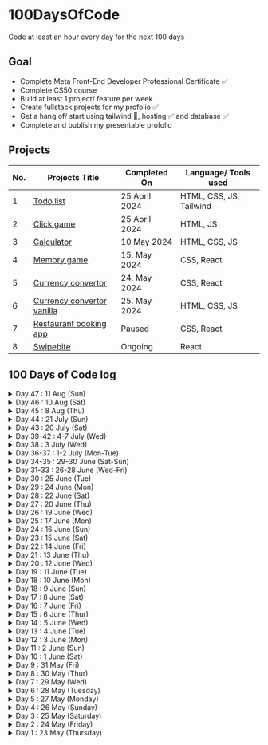 # 100DaysOfCode
Code at least an hour every day for the next 100 days

## Goal
- Complete Meta Front-End Developer Professional Certificate ✅
- Complete CS50 course
- Build at least 1 project/ feature per week
- Create fullstack projects for my profolio ✅
- Get a hang of/ start using tailwind 🤨, hosting ✅ and database ✅
- Complete and publish my presentable profolio

## Projects
| No.  | Projects Title | Completed On | Language/ Tools used | 
| ------------- | ------------- |------------- |------------- |
| 1 | [Todo list](https://github.com/mulundapm/jff-projects/tree/main/Todo%20list) | 25 April 2024 | HTML, CSS, JS, Tailwind
| 2 | [Click game](https://github.com/mulundapm/jff-projects/tree/main/Click%20game) | 25 April 2024 | HTML, JS
| 3 | [Calculator](https://github.com/mulundapm/jff-projects/tree/main/Calculator) | 10 May 2024 | HTML, CSS, JS
| 4 | [Memory game](https://github.com/mulundapm/jff-projects/tree/main/memo-game) | 15. May 2024 | CSS, React
| 5 | [Currency convertor](https://github.com/mulundapm/jff-projects/tree/main/Calculator) | 24. May 2024 | CSS, React
| 6 | [Currency convertor vanilla](https://github.com/mulundapm/jff-projects/tree/main/Currency%20vanilla) | 25. May 2024 | HTML, CSS, JS
| 7 | [Restaurant booking app](https://github.com/mulundapm/restaurant-booking) | Paused | CSS, React
| 8 | [Swipebite](https://swipact-4e2a4.web.app/) | Ongoing | React




## 100 Days of Code log
<details>
  <summary>Day 47 : 11 Aug (Sun)</summary>
  Time spent: 2h

  - geocoding from restaurant address

Thought: finally done with setting up the restaurant details page and google map api. Will be moving on to scrape data so the app will soon be usable. also had to update all api key.. hehe.. 

</details>
<details>
  <summary>Day 46 : 10 Aug (Sat)</summary>
  Time spent: 2h

  - setting up google map api

Thought: spent large amount of time on old mistake about framework's naming convention for .env. Going to set up geocoding for address, to pin the restaurant on map. 

</details>
<details>
  <summary>Day 45 : 8 Aug (Thu)</summary>
  Time spent: 2.5h

  - host entire app and data on firebase
  - research on using google map api

Thought: finally done working with fetching data and can move on to a new topic which is showing restaurant location on a map. decided to put code in public after this is done.

</details>
<details>
  <summary>Day 44 : 21 July (Sun)</summary>
  Time spent: 4h

  - removing hardcoded data and fetching data from various collections

Thought: just 3 components left then I can start with scraping and importing. will be signing off now for 2 weeks summer holiday, hopefully i'll still remember how to commit by then. 
</details>
<details>
  <summary>Day 43 : 20 July (Sat)</summary>
  Time spent: 3h

  - wire the app up with firebase to fetch menu item and image
  - struggling on how to get parent collection of docs
  - researching on scraping data from Google map 

Thought: finally had the time to do some coding, love seeing progress but starting to doubt if Firebase was a good choice for the app. nosql database is making less and less sense to me.  
</details>
<details>
  <summary>Day 39-42 : 4-7 July (Wed)</summary>
  Time spent: 13h

  - Finished the toy version to demo my app idea

Thought: This is exciting. Finally finish up a demo of the app I want to build. Cant wait to get some feedback!
</details>
<details>
  <summary>Day 38 : 3 July (Wed)</summary>
  Time spent: 3h

  - set up firebase project


</details>
<details>
  <summary>Day 36-37 : 1-2 July (Mon-Tue)</summary>
  Time spent: 2h

  - Complete basic ui for restaurant page
  - Complete bnasic ui for favourite page
  - set up firebase project


</details>
<details>
  <summary>Day 34-35 : 29-30 June (Sat-Sun)</summary>
  Time spent: 3h

  - Fixed the importing of data and add routing to restaurant page


</details>
<details>
  <summary>Day 31-33 : 26-28 June (Wed-Fri)</summary>
  Time spent: 3h

  - Finish basic web set up and ui for homepage

Thought: Like the fact that there are so many resource out there, really shroten the time for setting up an ok ui. 

</details>

<details>
  <summary>Day 30 : 25 June (Tue)</summary>
  Time spent: 2h

  - Started on my n&w project

Thought: Havent been so active in updating status since i didnt exactly code, was mainly wireframing and solidating my app idea. Now the coding finally starts. Goal is to build a toy version of an app within a week to showcase my idea. 

</details>
<details>
  <summary>Day 29 : 24 June (Mon)</summary>
  Time spent: 3h

  - Digital wireframing my app project

</details>
<details>
  <summary>Day 28 : 22 June (Sat)</summary>
  Time spent: 8+2h

  - Continued on the restaurant app
    - Backend Server Setup Using NodeJS and Express
    - Connect to Database using MongoDB Cloud
    -  +2 just to figute out how to push my code to gh. Bruh, my gitignore was in the wrong directory and has messed up all my commits.. it was a painful 2h

Thought: using database for the first time, was so hooked to get this to work that ive been sitting here 8h straight. loving this so far

</details>
<details>
  <summary>Day 27 : 20 June (Thu)</summary>
  Time spent: 1h

   - Conceptualise and wireframing my next project for nights and weekends s5


</details>
<details>
  <summary>Day 26 : 19 June (Wed)</summary>
  Time spent: 1.5h

   - Continued on the restaurant app
      - Load cart items in the cart page, learned how to merge 2 array of objects based on a key

  Thought: I think this is the first coding session where chat gpt wasnt used at all, which im proud of. Progress? Anyway, I have joined buildspace, so will be working on a new project for the next 6 weeks. looking forward to get started.

</details>
<details>
  <summary>Day 25 : 17 June (Mon)</summary>
  Time spent: 1h

   - Continued on the restaurant app
      - Filled in the content for about, review and contact page for the restaurant website

</details>
<details>
  <summary>Day 24 : 16 June (Sun)</summary>
  Time spent: 1.5h

   - Continued on the restaurant app
      - completing the hamburger menu
      - update price depending on the amount of item users set in basket

  Thought: Was out in the woods for the last couple days and it was nice to be back and code. Really glad to be done with another feature. The project is starting to be functional, looking forward to add this to my profolio as my first project. 
</details>
<details>
  <summary>Day 23 : 15 June (Sat)</summary>
  Time spent: 1h

  - Started on cs50 week 1, learning to program with c
  
</details>
<details>
  <summary>Day 22 : 14 June (Fri)</summary>
  Time spent: 30min

  - complete cs50 week 0
  
</details>
<details>
  <summary>Day 21 : 13 June (Thu)</summary>
  Time spent: 15min

  - Continued on the restaurant app
    - setting up the hamburger menu
  
</details>
<details>
  <summary>Day 20 : 12 June (Wed)</summary>
  Time spent: 2h

  - Continued on the restaurant app
    - update quantity if same item is being resubmitted with a new value

Thoughts: slow progress today, had to turn to chatgpt at last... Learned new concepts tho, for react, when you want to update one object within an array, you shouldnt mutate the state directly but rather create a new array and replace the entire array. 
  
</details>
<details>
  <summary>Day 19 : 11 June (Tue)</summary>
  Time spent: 3h

  - Implemented logic for shopping cart for my restaurant app 

Thoughts: noticed i am weak in writing the syntax/ expression correctly. I get the logic but the writing it correctly is hard, hopefully its a beginner thing. 
  
</details>
<details>
  <summary>Day 18 : 10 June (Mon)</summary>
  Time spent: 1h

  - Read blogs on different methods on implementing a shopping cart, to add item to carts

Thoughts: Used to follow a tutorial closely when implementing a new features, i.e. tutorial hell. Changing things up and watch until i fully understand, then write the psuedo code myself before implementing it, to have a better understanding and ownership to what i write. 
  
</details>
<details>
  <summary>Day 18 : 9 June (Sun)</summary>
  Time spent: 4h

  - Continued on the restaurant app
    - display item detail page when item is selected
  
</details>
<details>
  <summary>Day 17 : 8 June (Sat)</summary>
  Time spent: 3h

  - Continued on week 0 of cs50
  - Continued on the restaurant app
    - Highlight selected category
    - display popup of item details when item is selected
  
</details>
<details>
  <summary>Day 16 : 7 June (Fri)</summary>
  Time spent: 1h
  
  Continued on the restaurant app
  - Dynamically load categories pills for menuItem

Thought: Encountered infinity rendering error which helped me to understand the concept of states and useEffect better
</details>
<details>
  <summary>Day 15 : 6 June (Thur)</summary>
  Time spent: 1h
  
  Continued on the restaurant app
  - Load dynamic pills based on unique category values

Thought: ran into a lot of error that i never encountered before, which i guess is good since i get to learn more from them
</details>
<details>
  <summary>Day 14 : 5 June (Wed)</summary>
  Time spent: 2h45min
  
  Continued on the restaurant app
  - Load differents image per menu item
  - Added a list of filters on the menu based on the food item's category

Thought: None, just that ive been really excited the whole day about coming home to code since im free tonight
</details>
<details>
  <summary>Day 13 : 4 June (Tue)</summary>
  Time spent: 1h15min
  
  - Load menu item dynamically instead of hardcoding
  - Rearrange the folder structure to make it more organised to build new features on

Thought: Decided to put focus on building projects, to build up the front-end skills instead of doing another course actively. Well, I can still watch cs50 like a movie when I want to chill, but when im around pc, i have to code. 
</details>
<details>
  <summary>Day 12 : 3 June (Mon)</summary>
  Time spent: 1h
  
  - Started on CS50, week 0
  - Learned about base 64 encoding

Thought: Thinking if i should continue on cs50 or put my full focus on building projects out of the frontend course I just did... or would it be better if i do both at the same time? or should I stay focus on one thing? 
</details>
<details>
  <summary>Day 11 : 2 June (Sun)</summary>
  Time spent: 3.5h
  
  - Completed Meta Front-End Developer Professional Certificate ⭐
  - Learned about data structure, sorting and searching algorithm

Thought: Was very dedicated to have finish the certificate this weekend so went all in and studied. Happy that im done, still not sure if i would want to continue as a frontend developer but defintely have to include more features into my project. Learned about the data structure and different algorithm, those looks really fun to work with, will look a bit more into system development.  
</details>
<details>
  <summary>Day 10 : 1 June (Sat)</summary>
  Time spent: 5h
  
  - Completed on a [restaurant reservation react app](https://github.com/mulundapm/restaurant-booking)
  - Completed Completed course 8/9 of Meta Front-End Developer Professional Certificate ⭐️
  - Started on 9/9 of Meta Front-End Developer Professional Certificate 
  - Learned about the concept of space and time complexity

Thought: Defintely have to come back to the restaurant app but its enough the pass the course for now. Soon done with the front-end course!  
</details>
<details>
  <summary>Day 9 : 31 May (Fri)</summary>
  Time spent: 2h
  
  Continued on a [restaurant reservation react app](https://github.com/mulundapm/restaurant-booking)
    
  -finally done with writing unit test

Thought: It was quite a long journey in figuring out whats wrong, not entirely understand each of the error so will circle back to this topic soon. 
</details>
<details>
  <summary>Day 8 : 30 May (Thur)</summary>
  Time spent: 1h
  
  Continued on a [restaurant reservation react app](https://github.com/mulundapm/restaurant-booking)
    
  -error fixing on unit test for handleSubmit function

Thought: Not much of a progress today, still struggling with the errors. 6min late and lost my gh streak
</details>
<details>
  <summary>Day 7 : 29 May (Wed)</summary>
  Time spent: 2h
  
  Continued on a [restaurant reservation react app](https://github.com/mulundapm/restaurant-booking)
    
  -adding an unit test for handleSubmit function

Thought: spent majority of the time debugging. A simple test, from 5 errors down to 2 now. Struggling with the last 2, will continue tmr. :')
</details>
<details>
  <summary>Day 6 : 28 May (Tuesday)</summary>
  Time spent: 2h
  
  Continued on a [restaurant reservation react app](https://github.com/mulundapm/restaurant-booking)
    
  -used context api to pass states

Thought: have to do more practise on context api since still not comfortable with it. Spent 30min+ on error "React Router: Cannot read property 'pathname' of undefined". Turns out it matters on the order of BrowserRouter import - Router, Routes, Route. Something so minor yet critical with a terrible error message.. :)
</details>
<details>
  <summary>Day 5 : 27 May (Monday)</summary>
  Time spent: 1.25h
  
  Continued on a [restaurant reservation react app](https://github.com/mulundapm/restaurant-booking)
    
  -used useLocation and useNavigate hook to share states between pages

Thought: Was hoping to use context api to share states between booking and confirmation page but got stuck. Chatgpt suggested using useLocation and useNavigate, it seems simple so i went for it. Boy was I wrong for that. When done, not quite satisfied since the states are not global. Will be investing more time next time to do research and rewrite this using context api. 
</details>
<details>
  <summary>Day 4 : 26 May (Sunday)</summary>
  Time spent: 5.5h
  
  1. Continued on a [restaurant reservation react app](https://github.com/mulundapm/restaurant-booking), completed the pages set up and the states of input, will be working on context next to share data between pages
  2. Learned more about dom manipulation

Thought: Spent a lot of time googling and fixing errors today since im new in working with states, ngl, was pretty frustrated at some points but getting through these is what makes the difference. 
</details>
<details>
  <summary>Day 3 : 25 May (Saturday)</summary>
  Time spent: 4.5h
  
  1. Continued on course 8/9 of Meta Front-End Developer Professional Certificate
  2. Started on a [restaurant reservation react app](https://github.com/mulundapm/restaurant-booking) as my course capstone project, created half of the home page
  3. Completed a vanilla js currency convertor without tutorial
  4. Struggled a bit with setting up new repo and git for the project

Thought: Coded the whole day without watching tutorial to pratise my googling skills, went pretty well. Putting focus on writing css today for the first time, not as itimidating as I thought itd be. 
</details>
<details>
  <summary>Day 2 : 24 May (Friday)</summary>
  Time spent: 3.5h
  
  1. Started on the capstone module of Meta Front-End Developer Professional Certificate
  2. Learned how to make a drop-down component with animation in figma
  3. Learned how to secure an api key on an open repo
  4. Started on making a convertor without tutorial. stopped after all currency loaded as an option

Thought: Slow progress today. Hiding api keys seems very complicated yesterday but turns out its pretty straight forward. Got scared by all those long reddits post on this topic.
</details>
<details>
  <summary>Day 1 : 23 May (Thursday)</summary>
  Time spent: 7.5h
  
  1. Completed course 7/9 of Meta Front-End Developer Professional Certificate ⭐️
  2. Earned Principles of UX/ UI Design certificates ⭐️
  3. Followed a tutorial on making currency convertor with react (used an API key for the first time)
  4. Organised my repo and profile page on Github
  5. Joined #100daysofcode on discord
  6. Watch a couple youtube videos on local hosting (not that i am going to do it anytime soon or ever)

Thought: Have been sick for a few days now but all of sudden have this burst of energy working on programming, very hyped right now. Was suppose to sleep at 10 and here i am, editing my challenge readme at 1 am. Im really enjoying this.
</details>













